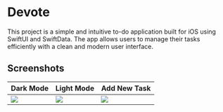 # Devote

This project is a simple and intuitive to-do application built for iOS using SwiftUI and SwiftData. The app allows users to manage their tasks efficiently with a clean and modern user interface.


## Screenshots

| Dark Mode | Light Mode | Add New Task |
|---|---|---|
| ![](https://github.com/hrsshopnil/Devote/assets/89196977/39b1fd97-c593-4ad2-b554-4be95cf05104) | ![](https://github.com/hrsshopnil/Devote/assets/89196977/84fe439d-8f5e-4dac-b398-b0b6f17ca720) | ![](https://github.com/hrsshopnil/Devote/assets/89196977/7f4fb7ff-37c1-4503-81a8-4292c16a6976) | ![BOOKBUDDY-ezgif com-optimize](https://github.com/hrsshopnil/Devote/assets/89196977/fc25856d-6457-47c4-831f-90828a3de796)


